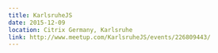```yaml
---
title: KarlsruheJS
date: 2015-12-09
location: Citrix Germany, Karlsruhe
link: http://www.meetup.com/KarlsruheJS/events/226809443/
---
```

